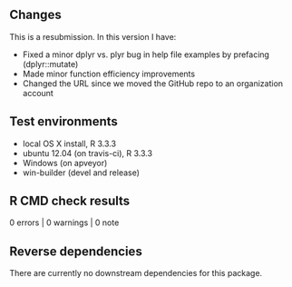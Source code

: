 ## Changes

This is a resubmission. In this version I have:

- Fixed a minor dplyr vs. plyr bug in help file examples by prefacing (dplyr::mutate)
- Made minor function efficiency improvements
- Changed the URL since we moved the GitHub repo to an organization account

## Test environments

* local OS X install, R 3.3.3
* ubuntu 12.04 (on travis-ci), R 3.3.3
* Windows (on apveyor)
* win-builder (devel and release)

## R CMD check results

0 errors | 0 warnings | 0 note


## Reverse dependencies

There are currently no downstream dependencies for this package.

